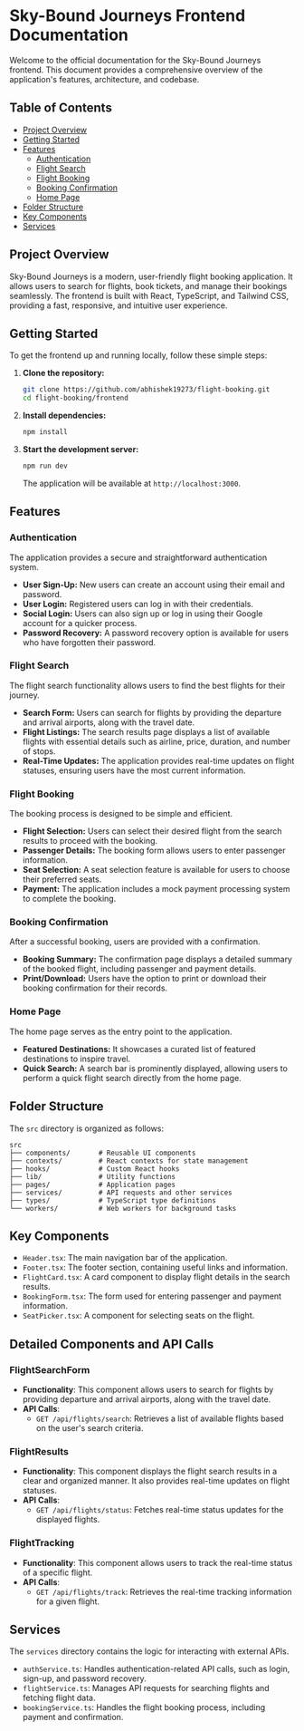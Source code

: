 # Sky-Bound Journeys Frontend Documentation

Welcome to the official documentation for the Sky-Bound Journeys frontend. This document provides a comprehensive overview of the application's features, architecture, and codebase.

## Table of Contents

- [Project Overview](#project-overview)
- [Getting Started](#getting-started)
- [Features](#features)
  - [Authentication](#authentication)
  - [Flight Search](#flight-search)
  - [Flight Booking](#flight-booking)
  - [Booking Confirmation](#booking-confirmation)
  - [Home Page](#home-page)
- [Folder Structure](#folder-structure)
- [Key Components](#key-components)
- [Services](#services)

## Project Overview

Sky-Bound Journeys is a modern, user-friendly flight booking application. It allows users to search for flights, book tickets, and manage their bookings seamlessly. The frontend is built with React, TypeScript, and Tailwind CSS, providing a fast, responsive, and intuitive user experience.

## Getting Started

To get the frontend up and running locally, follow these simple steps:

1.  **Clone the repository:**

    ```bash
    git clone https://github.com/abhishek19273/flight-booking.git
    cd flight-booking/frontend
    ```

2.  **Install dependencies:**

    ```bash
    npm install
    ```

3.  **Start the development server:**

    ```bash
    npm run dev
    ```

    The application will be available at `http://localhost:3000`.

## Features

### Authentication

The application provides a secure and straightforward authentication system.

- **User Sign-Up:** New users can create an account using their email and password.
- **User Login:** Registered users can log in with their credentials.
- **Social Login:** Users can also sign up or log in using their Google account for a quicker process.
- **Password Recovery:** A password recovery option is available for users who have forgotten their password.

### Flight Search

The flight search functionality allows users to find the best flights for their journey.

- **Search Form:** Users can search for flights by providing the departure and arrival airports, along with the travel date.
- **Flight Listings:** The search results page displays a list of available flights with essential details such as airline, price, duration, and number of stops.
- **Real-Time Updates:** The application provides real-time updates on flight statuses, ensuring users have the most current information.

### Flight Booking

The booking process is designed to be simple and efficient.

- **Flight Selection:** Users can select their desired flight from the search results to proceed with the booking.
- **Passenger Details:** The booking form allows users to enter passenger information.
- **Seat Selection:** A seat selection feature is available for users to choose their preferred seats.
- **Payment:** The application includes a mock payment processing system to complete the booking.

### Booking Confirmation

After a successful booking, users are provided with a confirmation.

- **Booking Summary:** The confirmation page displays a detailed summary of the booked flight, including passenger and payment details.
- **Print/Download:** Users have the option to print or download their booking confirmation for their records.

### Home Page

The home page serves as the entry point to the application.

- **Featured Destinations:** It showcases a curated list of featured destinations to inspire travel.
- **Quick Search:** A search bar is prominently displayed, allowing users to perform a quick flight search directly from the home page.

## Folder Structure

The `src` directory is organized as follows:

```
src
├── components/       # Reusable UI components
├── contexts/         # React contexts for state management
├── hooks/            # Custom React hooks
├── lib/              # Utility functions
├── pages/            # Application pages
├── services/         # API requests and other services
├── types/            # TypeScript type definitions
└── workers/          # Web workers for background tasks
```

## Key Components

- `Header.tsx`: The main navigation bar of the application.
- `Footer.tsx`: The footer section, containing useful links and information.
- `FlightCard.tsx`: A card component to display flight details in the search results.
- `BookingForm.tsx`: The form used for entering passenger and payment information.
- `SeatPicker.tsx`: A component for selecting seats on the flight.

## Detailed Components and API Calls

### FlightSearchForm

- **Functionality**: This component allows users to search for flights by providing departure and arrival airports, along with the travel date.
- **API Calls**:
  - `GET /api/flights/search`: Retrieves a list of available flights based on the user's search criteria.

### FlightResults

- **Functionality**: This component displays the flight search results in a clear and organized manner. It also provides real-time updates on flight statuses.
- **API Calls**:
  - `GET /api/flights/status`: Fetches real-time status updates for the displayed flights.

### FlightTracking

- **Functionality**: This component allows users to track the real-time status of a specific flight.
- **API Calls**:
  - `GET /api/flights/track`: Retrieves the real-time tracking information for a given flight.

## Services

The `services` directory contains the logic for interacting with external APIs.

- `authService.ts`: Handles authentication-related API calls, such as login, sign-up, and password recovery.
- `flightService.ts`: Manages API requests for searching flights and fetching flight data.
- `bookingService.ts`: Handles the flight booking process, including payment and confirmation.
